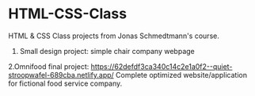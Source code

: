 # HTML-CSS-Class
HTML &amp; CSS Class projects from Jonas Schmedtmann's course.

1. Small design project: simple chair company webpage

2.Omnifood final project: https://62defdf3ca340c14c2e1a0f2--quiet-stroopwafel-689cba.netlify.app/
Complete optimized website/application for fictional food service company.
